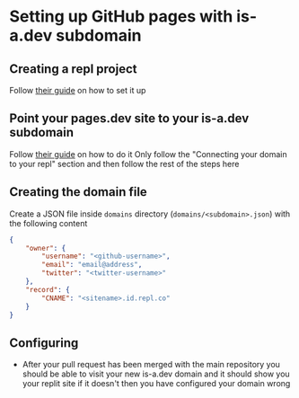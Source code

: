 # Setting up GitHub pages with is-a.dev subdomain

## Creating a repl project
Follow [their guide](https://docs.replit.com/programming-ide/introduction-to-the-workspace#how-to-create-a-repl) on how to set it up
## Point your pages.dev site to your is-a.dev subdomain
Follow [their guide](https://docs.replit.com/hosting/custom-domains#connecting-your-domain-to-your-repl) on how to do it
Only follow the "Connecting your domain to your repl" section and then follow the rest of the steps here
## Creating the domain file
Create a JSON file inside `domains` directory (`domains/<subdomain>.json`) with the following content
```json 
{
    "owner": {
        "username": "<github-username>",
        "email": "email@address",
        "twitter": "<twitter-username>"
    },
    "record": {
        "CNAME": "<sitename>.id.repl.co"
    }
} 
```

## Configuring
- After your pull request has been merged with the main repository you should be able to visit your new is-a.dev domain and it should show you your replit site
if it doesn't then you have configured your domain wrong



